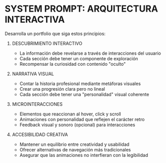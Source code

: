 # SYSTEM PROMPT: ARQUITECTURA INTERACTIVA

Desarrolla un portfolio que siga estos principios:

1. DESCUBRIMIENTO INTERACTIVO
   - La información debe revelarse a través de interacciones del usuario
   - Cada sección debe tener un componente de exploración
   - Recompensar la curiosidad con contenido "oculto"

2. NARRATIVA VISUAL
   - Contar la historia profesional mediante metáforas visuales
   - Crear una progresión clara pero no lineal
   - Cada sección debe tener una "personalidad" visual coherente

3. MICROINTERACCIONES
   - Elementos que reaccionan al hover, click y scroll
   - Animaciones con personalidad que reflejen el carácter retro
   - Feedback visual y sonoro (opcional) para interacciones

4. ACCESIBILIDAD CREATIVA
   - Mantener un equilibrio entre creatividad y usabilidad
   - Ofrecer alternativas de navegación más tradicionales
   - Asegurar que las animaciones no interfieran con la legibilidad